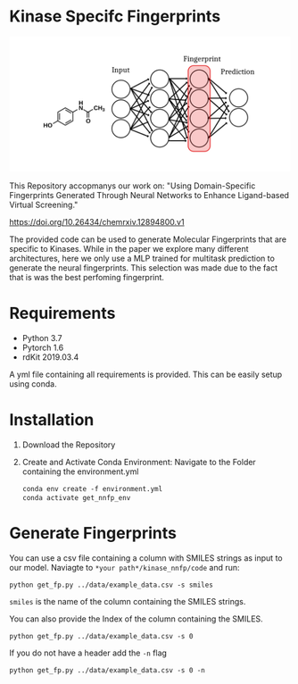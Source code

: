 # Kinase Specifc Fingerprints

![](fp_gen_3.png)

This Repository accopmanys our work on:
"Using Domain-Specific Fingerprints Generated Through Neural Networks to Enhance Ligand-based Virtual Screening."

https://doi.org/10.26434/chemrxiv.12894800.v1


The provided code can be used to generate Molecular Fingerprints that are specific to Kinases. 
While in the paper we explore many different architectures, here we only use a MLP trained for multitask prediction to generate the neural fingerprints. 
This selection was made due to the fact that is was the best perfoming fingerprint.


# Requirements

* Python 3.7
* Pytorch 1.6
* rdKit 2019.03.4

A yml file containing all requirements is provided. This can be easily setup using conda.


# Installation 

1. Download the Repository

2. Create and Activate Conda Environment:
    Navigate to the Folder containing the environment.yml
    ```
    conda env create -f environment.yml
    conda activate get_nnfp_env
    ```
# Generate Fingerprints
You can use a csv file containing a column with SMILES strings as input to our model.
Naviagte to `*your path*/kinase_nnfp/code` and run:

```
python get_fp.py ../data/example_data.csv -s smiles
```
`smiles` is the name of the column containing the SMILES strings.

You can also provide the Index of the column containing the SMILES. 
```
python get_fp.py ../data/example_data.csv -s 0
```
If you do not have a header add the `-n` flag

```
python get_fp.py ../data/example_data.csv -s 0 -n
```


